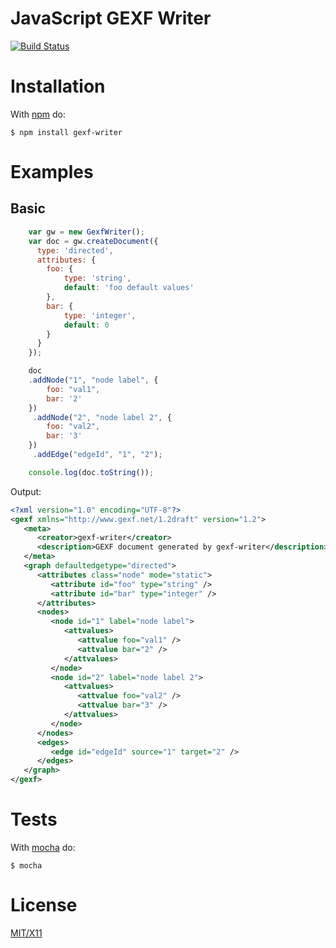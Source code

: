 # JavaScript GEXF Writer 

[![Build Status](https://travis-ci.org/danibrutal/gexf-writer.svg)](https://travis-ci.org/danibrutal/gexf-writer)

# Installation

With [npm](http://npmjs.org) do:

    $ npm install gexf-writer

# Examples

## Basic
```javascript
    var gw = new GexfWriter();
    var doc = gw.createDocument({
      type: 'directed',
      attributes: {
        foo: {
            type: 'string',
            default: 'foo default values'
        },
        bar: {
            type: 'integer',
            default: 0
        }
      }
    });

    doc
    .addNode("1", "node label", {
        foo: "val1",
        bar: '2'
    })
     .addNode("2", "node label 2", {
        foo: "val2",
        bar: '3'
    })
     .addEdge("edgeId", "1", "2");

    console.log(doc.toString());
```
Output:

```xml
<?xml version="1.0" encoding="UTF-8"?>
<gexf xmlns="http://www.gexf.net/1.2draft" version="1.2">
   <meta>
      <creator>gexf-writer</creator>
      <description>GEXF document generated by gexf-writer</description>
   </meta>
   <graph defaultedgetype="directed">
      <attributes class="node" mode="static">
         <attribute id="foo" type="string" />
         <attribute id="bar" type="integer" />
      </attributes>
      <nodes>
         <node id="1" label="node label">
            <attvalues>
               <attvalue foo="val1" />
               <attvalue bar="2" />
            </attvalues>
         </node>
         <node id="2" label="node label 2">
            <attvalues>
               <attvalue foo="val2" />
               <attvalue bar="3" />
            </attvalues>
         </node>
      </nodes>
      <edges>
         <edge id="edgeId" source="1" target="2" />
      </edges>
   </graph>
</gexf>
```

# Tests
With [mocha](http://visionmedia.github.io/mocha) do:

    $ mocha

# License

[MIT/X11](./LICENSE)

